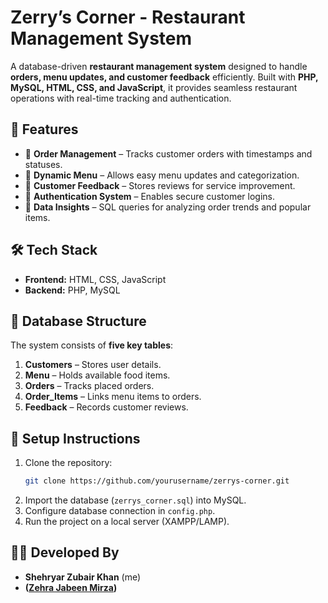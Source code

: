 # **Zerry’s Corner - Restaurant Management System**  

A database-driven **restaurant management system** designed to handle **orders, menu updates, and customer feedback** efficiently. Built with **PHP, MySQL, HTML, CSS, and JavaScript**, it provides seamless restaurant operations with real-time tracking and authentication.  

## 🚀 **Features**  
- 📌 **Order Management** – Tracks customer orders with timestamps and statuses.  
- 📌 **Dynamic Menu** – Allows easy menu updates and categorization.  
- 📌 **Customer Feedback** – Stores reviews for service improvement.  
- 📌 **Authentication System** – Enables secure customer logins.  
- 📌 **Data Insights** – SQL queries for analyzing order trends and popular items.  

## 🛠 **Tech Stack**  
- **Frontend:** HTML, CSS, JavaScript  
- **Backend:** PHP, MySQL  

## 📂 **Database Structure**  
The system consists of **five key tables**:  
1. **Customers** – Stores user details.  
2. **Menu** – Holds available food items.  
3. **Orders** – Tracks placed orders.  
4. **Order_Items** – Links menu items to orders.  
5. **Feedback** – Records customer reviews.  


## 📌 **Setup Instructions**  
1. Clone the repository:  
   ```bash
   git clone https://github.com/yourusername/zerrys-corner.git
   ```  
2. Import the database (`zerrys_corner.sql`) into MySQL.  
3. Configure database connection in `config.php`.  
4. Run the project on a local server (XAMPP/LAMP).  

## 👨‍💻 **Developed By**  
- **Shehryar Zubair Khan**  (me)
- **([Zehra Jabeen Mirza](https://github.com/zehra-jm))** 


